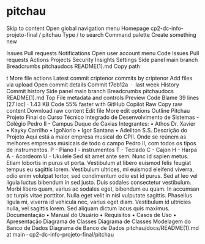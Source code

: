 # pitchau
Skip to content
Open global navigation menu
Homepage
cp2-dc-info-projeto-final 
/
pitchau 
Type / to search 
Command palette
Create something new
 
Issues
Pull requests
Notifications
Open user account menu 
Code
Issues
Pull requests
Actions
Projects
Security
Insights
Settings
Side panel
main branch
Breadcrumbs
pitchaudocs
README(1).md
Copy path
 
t
More file actions
Latest commit
criptenor
commits by criptenor
Add files via upload
Open commit details
Commit f7eb12a
 · 
last week
History
Commit history
Side panel
main branch
Breadcrumbs
pitchaudocs
README(1).md
Top
File metadata and controls
Preview
Code
Blame
39 lines (27 loc) · 1.43 KB
Code 55% faster with GitHub Copilot
Raw
Copy raw content
Download raw content
Edit file
More edit options
Outline
Pitchau
Projeto Final do Curso Técnico Integrado de Desenvolvimento de Sistemas - Colégio Pedro II - Campus Duque de Caxias
Integrantes:
• Athos Dr. Xavier
• Kayky Carrilho
• IgoNorio
• Igor Santana
• Adeilton S.S.
Descrição do Projeto
Aqui está a maior empresa musical do CPII. Onde se reúnem as melhores empresas músicais de todo o campo Pedro II, com todos os tipos de instrumentos.
P - Piano I - instrumentos T - Teclado C - Cajon H - Harpa A - Acordeom U - Ukulele
Sed sit amet ante sem. Nunc id sapien metus. Etiam lobortis in purus ut porta. Vestibulum at libero euismod felis feugiat tempus eu sagittis lorem. Vestibulum ultrices, mi euismod eleifend viverra, odio enim volutpat tortor, sed condimentum odio est id purus. Sed at leo vel ligula luctus bibendum in sed justo. Duis sodales consectetur vestibulum. Morbi libero quam, varius ac sodales eget, bibendum eu quam. In accumsan ac turpis vitae porttitor. Nulla eget velit in nisl vulputate sagittis. Phasellus ligula mi, viverra id vehicula nec, varius eget diam. Vestibulum id ultricies nulla, vel sagittis lorem. Sed aliquam dictum lacus quis maximus.
Documentação
• Manual do Usuário
• Requisitos
• Casos de Uso
• Apresentação
Diagrama de Classes
Diagrama de Classes
Modelagem do Banco de Dados
Diagrama de Banco de Dados
pitchau/docs/README(1).md at main · cp2-dc-info-projeto-final/pitchau
